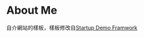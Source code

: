 About Me
========

自介網站的樣板，樣板修改自[Startup Demo Framwork](https://github.com/designmodo/startup-demo)
